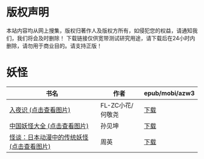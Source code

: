 # 版权声明

本站内容均从网上搜集，版权归著作人及版权方所有，如侵犯您的权益，请通知我们，我们将会及时删除！ 下载链接仅供宽带测试研究用途，请下载后在24小时内删除，请勿用于商业目的。请支持正版！

# 妖怪

| 书名 | 作者 | epub/mobi/azw3 |
| --- | --- | --- |
| [入夜识 (点击查看图片)](https://www.dushupai.com/attachment/2024/06/12/1d629ceb54046f00.jpg) | FL-ZC小花/何敬尧 | [下载](https://url89.ctfile.com/f/31084289-1375498510-74f5f2?p=8866) |
| [中国妖怪大全 (点击查看图片)](https://www.dushupai.com/attachment/2024/06/09/ac3797d1b90f27ce.jpg) | 孙见坤 | [下载](https://url89.ctfile.com/f/31084289-1356989074-e85c87?p=8866) |
| [怪谈：日本动漫中的传统妖怪 (点击查看图片)](https://www.dushupai.com/attachment/2024/06/01/ac76c72e9d216e6a.jpg) | 周英 | [下载](https://url89.ctfile.com/f/31084289-1357007602-1b9986?p=8866) |
